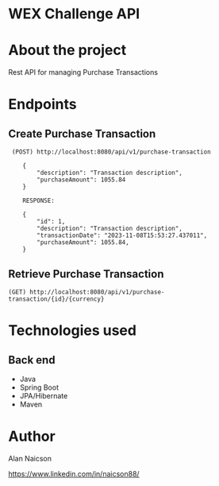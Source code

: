 # WEX Challenge API

# About the project

Rest API for managing Purchase Transactions

# Endpoints
## Create Purchase Transaction
     (POST) http://localhost:8080/api/v1/purchase-transaction
      
        {
            "description": "Transaction description",
            "purchaseAmount": 1055.84
        }

        RESPONSE:

        {
            "id": 1,
            "description": "Transaction description",
            "transactionDate": "2023-11-08T15:53:27.437011",
            "purchaseAmount": 1055.84,          
        }
## Retrieve Purchase Transaction
    (GET) http://localhost:8080/api/v1/purchase-transaction/{id}/{currency}


# Technologies used
## Back end
- Java
- Spring Boot
- JPA/Hibernate
- Maven

# Author

Alan Naicson

https://www.linkedin.com/in/naicson88/
